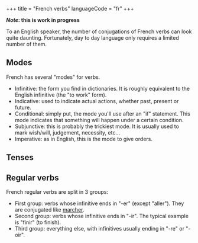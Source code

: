 +++
title = "French verbs"
languageCode = "fr"
+++

***Note*: this is work in progress**

To an English speaker, the number of conjugations of French verbs can
look quite daunting. Fortunately, day to day language only requires a
limited number of them.

## Modes

French has several "modes" for verbs.

  - Infinitive: the form you find in dictionaries. It is roughly
    equivalent to the English infinitive (the "to work" form).
  - Indicative: used to indicate actual actions, whether past, present
    or future.
  - Conditional: simply put, the mode you'll use after an "if"
    statement. This mode indicates that something will happen under a
    certain condition.
  - Subjunctive: this is probably the trickiest mode. It is usually used
    to mark wish/will, judgement, necessity, etc...
  - Imperative: as in English, this is the mode to give orders.

## Tenses

## Regular verbs

French regular verbs are split in 3 groups:

  - First group: verbs whose infinitive ends in "-er" (except "aller").
    They are conjugated like [marcher](/fr/Marcher_conjugations).
  - Second group: verbs whose infinitive ends in "-ir". The typical
    example is "finir" (to finish).
  - Third group: everything else, with infinitives usually ending in
    "-re" or "-oir".
